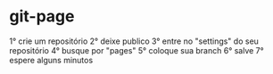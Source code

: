 # git-page
1° crie um repositório
2° deixe publico
3° entre no "settings" do seu repositório
4° busque por "pages" 
5° coloque sua branch
6° salve
7° espere alguns minutos
